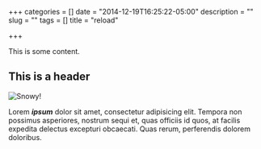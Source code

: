 +++
categories = []
date = "2014-12-19T16:25:22-05:00"
description = ""
slug = ""
tags = []
title = "reload"

+++

This is some content.

## This is a header
![Snowy!](/hugo-testing/images/snow.jpg)

Lorem ***ipsum*** dolor sit amet, consectetur adipisicing elit. Tempora non possimus asperiores, nostrum sequi et, quas officiis id quos, at facilis expedita delectus excepturi obcaecati. Quas rerum, perferendis dolorem doloribus.